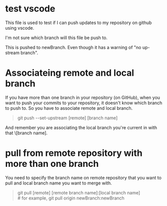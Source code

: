 # test vscode

This file is used to test if I can push updates to my repository on github using vscode.

I'm not sure which branch will this file be push to.

This is pushed to newBranch. Even though it has a warning of "no up-stream branch".

# Associateing remote and local branch

If you have more than one branch in your repository (on GitHub), when you want to push your commits to your repository, it doesn't know which branch to push to.
So you have to associate remote and local branch.
> git push --set-upstream \[remote] \[branch name]

<p> And remember you are associating the local branch you're current in with that \[branch name].

# pull from remote repository with more than one branch

You need to specify the branch name on remote repository that you want to pull and local branch name you want to merge with.
> git pull \[remote] \[remote branch name]:\[local branch name] \
\# for example, git pull origin newBranch:newBranch
